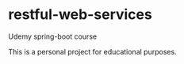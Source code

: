 # restful-web-services
Udemy spring-boot course

This is a personal project for educational purposes.
